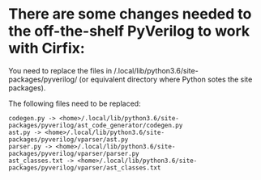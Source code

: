 # There are some changes needed to the off-the-shelf PyVerilog to work with Cirfix:

You need to replace the files in <home>/.local/lib/python3.6/site-packages/pyverilog/ (or equivalent directory where Python sotes the site packages).
  
The following files need to be replaced:

    codegen.py -> <home>/.local/lib/python3.6/site-packages/pyverilog/ast_code_generator/codegen.py
    ast.py -> <home>/.local/lib/python3.6/site-packages/pyverilog/vparser/ast.py
    parser.py -> <home>/.local/lib/python3.6/site-packages/pyverilog/vparser/parser.py
    ast_classes.txt -> <home>/.local/lib/python3.6/site-packages/pyverilog/vparser/ast_classes.txt
